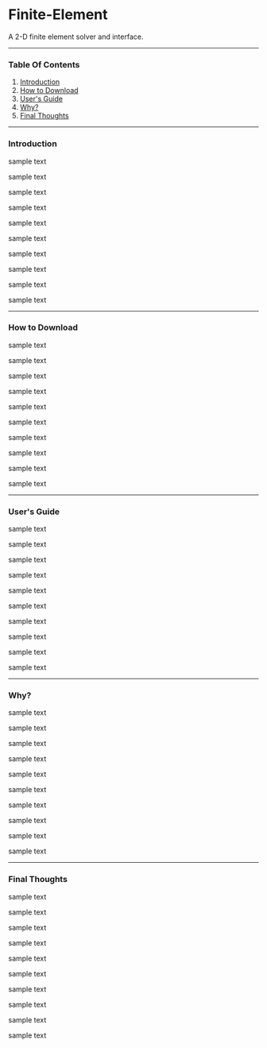 # Finite-Element
A 2-D finite element solver and interface.

---

### Table Of Contents
1. [Introduction](#Introduction)
2. [How to Download](#How-to-Download)
3. [User's Guide](#Users-Guide)
4. [Why?](#Why)
5. [Final Thoughts](#Final-Thoughts)

---

### Introduction
sample text

sample text

sample text

sample text

sample text

sample text

sample text

sample text

sample text

sample text


---

### How to Download
sample text

sample text

sample text

sample text

sample text

sample text

sample text

sample text

sample text

sample text

---

### User's Guide
sample text

sample text

sample text

sample text

sample text

sample text

sample text

sample text

sample text

sample text

---

### Why?
sample text

sample text

sample text

sample text

sample text

sample text

sample text

sample text

sample text

sample text

---

### Final Thoughts
sample text

sample text

sample text

sample text

sample text

sample text

sample text

sample text

sample text

sample text

